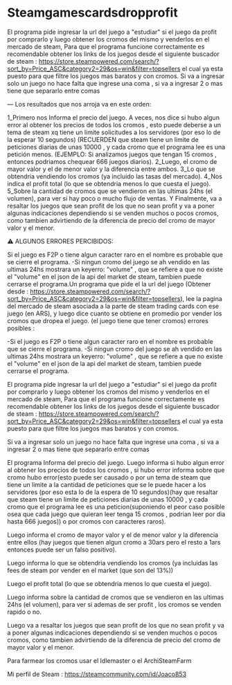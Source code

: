 # Steamgamescardsdropprofit
El programa pide ingresar la url del juego a "estudiar" si el juego da profit por comprarlo y luego obtener los cromos del mismo y venderlos en el mercado de steam,
Para que el programa funcione correctamente es recomendable obtener los links de los juegos desde el siguiente buscador de steam :
https://store.steampowered.com/search/?sort_by=Price_ASC&category2=29&os=win&filter=topsellers
el cual ya esta puesto para que filtre los juegos mas baratos y con cromos.
Si va a ingresar solo un juego no hace falta que ingrese una coma , si va a ingresar 2 o mas tiene que separarlo entre comas

— Los resultados que nos arroja va en este orden:
 
1_Primero nos Informa el precio del juego. A veces, nos dice si hubo algun error al obtener los precios de todos los cromos , esto puede deberse a un tema de steam xq tiene un limite solicitudes a los servidores (por eso lo de la esperar 10 segundos) (RECUERDEN que steam tiene un limite de peticiones diarias de unas 10000 , y cada cromo que el programa lee es una petición menos. (EJEMPLO: Si analizamos juegos que tengan 15 cromos , entonces podriamos chequear 666 juegos diarios).
2_Luego, el cromo de mayor valor y el de menor valor y la diferencia entre ambos.
3_Lo que se obtendria vendiendo los cromos (ya incluido las tasas del mercado).
4_Nos indica el profit total (lo que se obtendria menos lo que cuesta el juego).
5_Sobre la cantidad de cromos que se vendieron en las ultimas 24hs (el volumen), para ver si hay poco o mucho flujo de ventas.
Y Finalmente, va a resaltar los juegos que sean profit de los que no sean profit y va a poner algunas indicaciones dependiendo si se venden muchos o pocos cromos, como tambien advirtiendo de la diferencia de precio del cromo de mayor valor y el menor.

⚠️ ALGUNOS ERRORES PERCIBIDOS:

Si el juego es F2P o tiene algun caracter raro en el nombre es probable que se cierre el programa. -Si ningun cromo del juego se ah vendido en las ultimas 24hs mostrara un keyerro: "volume" , que se refiere a que no existe el "volume" en el json de la api del market de steam, tambien puede cerrarse el programa.Un programa que pide el la url del juego (Obtener desde : https://store.steampowered.com/search/?sort_by=Price_ASC&category2=29&os=win&filter=topsellers), lee la pagina del mercado de steam asociada a la parte de steam trading cards con ese juego (en ARS), y luego dice cuanto se obtiene en promedio por vender los cromos que dropea el juego. (el juego tiene que tener cromos)
errores posibles : 

-Si el juego es F2P o tiene algun caracter raro en el nombre es probable que se cierre el programa.
-Si ningun cromo del juego se ah vendido en las ultimas 24hs mostrara un keyerro: "volume" , que se refiere a que no existe el "volume" en el json de la api del market de steam, tambien puede cerrarse el programa.

El programa pide ingresar la url del juego a "estudiar" si el juego da profit por comprarlo y luego obtener los cromos del mismo y venderlos en el mercado de steam,
Para que el programa funcione correctamente es recomendable obtener los links de los juegos desde el siguiente buscador de steam : 
https://store.steampowered.com/search/?sort_by=Price_ASC&category2=29&os=win&filter=topsellers 
el cual ya esta puesto para que filtre los juegos mas baratos y con cromos.

Si va a ingresar solo un juego no hace falta que ingrese una coma , si va a ingresar 2 o mas tiene que separarlo entre comas

El programa Informa del precio del juego.
Luego informa si hubo algun error al obtener los precios de todos los cromos , si hubo error informa sobre que cromo hubo error(esto puede ser causado o por un tema de steam que
tiene un limite a la cantidad de peticiones que se le puede hacer a los servidores (por eso esta lo de la espera de 10 segundos)(hay que resaltar que steam tiene un limite de 
peticiones diarias de unas 10000 , y cada cromo que el programa lee es una peticion(suponiendo el peor caso posible osea que cada juego que quieran leer tenga 15 cromos , podrian 
leer por dia hasta 666 juegos)) o por cromos con caracteres raros).

Luego informa el cromo de mayor valor y el de menor valor y la diferencia entre ellos (hay juegos que tienen algun cromo a 30ars pero el resto a 1ars entonces puede ser un falso 
positivo).

Luego informa lo que se obtendria vendiendo los cromos (ya incluidas las fees de steam por vender en el market (que son del 13%))

Luego el profit total (lo que se obtendria menos lo que cuesta el juego).

Luego informa sobre la cantidad de cromos que se vendieron en las ultimas 24hs (el volumen), para ver si ademas de ser profit , los cromos se venden rapido o no.

Luego va a resaltar los juegos que sean profit de los que no sean profit y va a poner algunas indicaciones dependiendo si se venden muchos o pocos cromos, como tambien 
advirtiendo de la diferencia de precio del cromo de mayor valor y el menor.

Para farmear los cromos usar el Idlemaster o el ArchiSteamFarm

Mi perfil de Steam : https://steamcommunity.com/id/Joaco853
